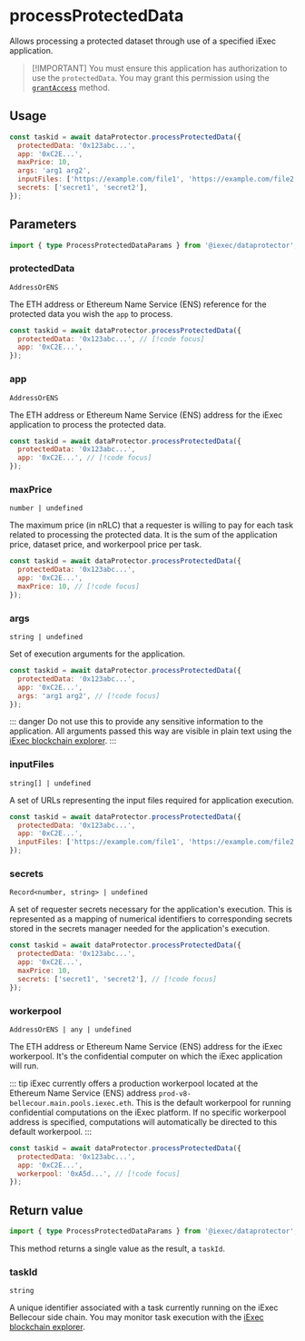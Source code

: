 # processProtectedData

Allows processing a protected dataset through use of a specified iExec
application.

> [!IMPORTANT] You must ensure this application has authorization to use the
> `protectedData`. You may grant this permission using the
> [`grantAccess`](./grantAccess.md) method.

## Usage

```js
const taskid = await dataProtector.processProtectedData({
  protectedData: '0x123abc...',
  app: '0xC2E...',
  maxPrice: 10,
  args: 'arg1 arg2',
  inputFiles: ['https://example.com/file1', 'https://example.com/file2'],
  secrets: ['secret1', 'secret2'],
});
```

## Parameters

```ts
import { type ProcessProtectedDataParams } from '@iexec/dataprotector';
```

### protectedData

`AddressOrENS`

The ETH address or Ethereum Name Service (ENS) reference for the protected data
you wish the `app` to process.

```js
const taskid = await dataProtector.processProtectedData({
  protectedData: '0x123abc...', // [!code focus]
  app: '0xC2E...',
});
```

### app

`AddressOrENS`

The ETH address or Ethereum Name Service (ENS) address for the iExec application
to process the protected data.

```js
const taskid = await dataProtector.processProtectedData({
  protectedData: '0x123abc...',
  app: '0xC2E...', // [!code focus]
});
```

### maxPrice

`number | undefined`

The maximum price (in nRLC) that a requester is willing to pay for each task
related to processing the protected data. It is the sum of the application
price, dataset price, and workerpool price per task.

```js
const taskid = await dataProtector.processProtectedData({
  protectedData: '0x123abc...',
  app: '0xC2E...',
  maxPrice: 10, // [!code focus]
});
```

### args

`string | undefined`

Set of execution arguments for the application.

```js
const taskid = await dataProtector.processProtectedData({
  protectedData: '0x123abc...',
  app: '0xC2E...',
  args: 'arg1 arg2', // [!code focus]
});
```

::: danger Do not use this to provide any sensitive information to the
application. All arguments passed this way are visible in plain text using the
[iExec blockchain explorer](https://explorer.iex.ec). :::

### inputFiles

`string[] | undefined`

A set of URLs representing the input files required for application execution.

```js
const taskid = await dataProtector.processProtectedData({
  protectedData: '0x123abc...',
  app: '0xC2E...',
  inputFiles: ['https://example.com/file1', 'https://example.com/file2'], // [!code focus]
});
```

### secrets

`Record<number, string> | undefined`

A set of requester secrets necessary for the application's execution. This is
represented as a mapping of numerical identifiers to corresponding secrets
stored in the secrets manager needed for the application's execution.

```js
const taskid = await dataProtector.processProtectedData({
  protectedData: '0x123abc...',
  app: '0xC2E...',
  maxPrice: 10,
  secrets: ['secret1', 'secret2'], // [!code focus]
});
```

### workerpool

`AddressOrENS | any | undefined`

The ETH address or Ethereum Name Service (ENS) address for the iExec workerpool.
It's the confidential computer on which the iExec application will run.

::: tip iExec currently offers a production workerpool located at the Ethereum
Name Service (ENS) address `prod-v8-bellecour.main.pools.iexec.eth`. This is the
default workerpool for running confidential computations on the iExec platform.
If no specific workerpool address is specified, computations will automatically
be directed to this default workerpool. :::

```js
const taskid = await dataProtector.processProtectedData({
  protectedData: '0x123abc...',
  app: '0xC2E...',
  workerpool: '0xA5d...', // [!code focus]
});
```

## Return value

```ts
import { type ProcessProtectedDataParams } from '@iexec/dataprotector';
```

This method returns a single value as the result, a `taskId`.

### taskId

`string`

A unique identifier associated with a task currently running on the iExec
Bellecour side chain. You may monitor task execution with the
[iExec blockchain explorer](https://explorer.iex.ec).
